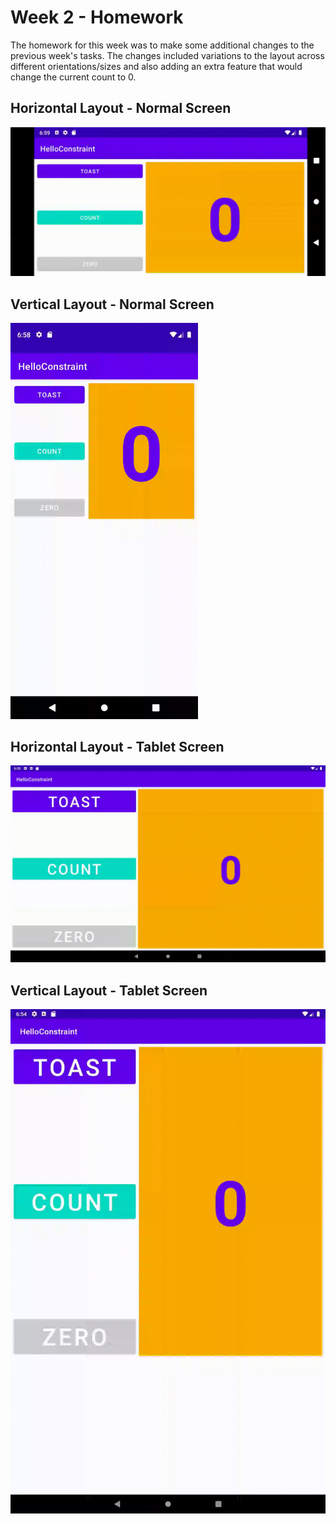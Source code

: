 # Week 2 - Homework

The homework for this week was to make some additional changes to the previous week's tasks.
The changes included variations to the layout across different orientations/sizes and also adding an extra feature that would change the current count to 0.

## Horizontal Layout - Normal Screen
<img src="gifs/horizontal_layout.gif" width="600"/>

## Vertical Layout - Normal Screen
<img src="gifs/vertical_layout.gif" width="300"/>

## Horizontal Layout - Tablet Screen
<img src="gifs/tablet_horizontal_layout.gif" width="600" />

## Vertical Layout - Tablet Screen
<img src="gifs/tablet_vertical_layout.gif" width="600" />

